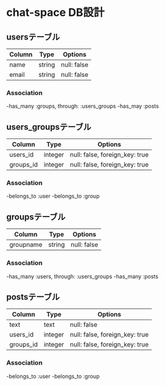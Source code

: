 # chat-space DB設計
## usersテーブル
|Column|Type|Options|
|------|----|-------|
|name|string|null: false|
|email|string|null: false|
### Association
-has_many :groups, through:  :users_groups
-has_may :posts

## users_groupsテーブル
|Column|Type|Options|
|------|----|-------|
|users_id|integer|null: false, foreign_key: true|
|groups_id|integer|null: false, foreign_key: true|
### Association
-belongs_to :user
-belongs_to :group

## groupsテーブル
|Column|Type|Options|
|------|----|-------|
|groupname|string|null: false|
### Association
-has_many :users, through: :users_groups
-has_many :posts

## postsテーブル
|Column|Type|Options|
|------|----|-------|
|text|text|null: false|
|users_id|integer|null: false, foreign_key: true|
|groups_id|integer|null: false, foreign_key: true|
### Association
-belongs_to :user
-belongs_to :group


